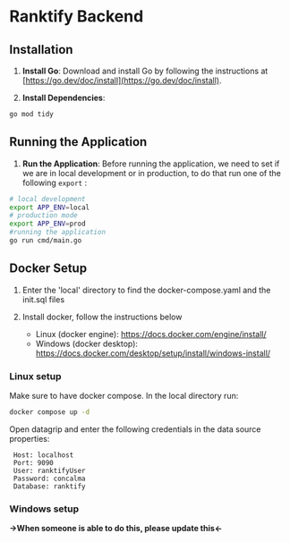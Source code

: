 # Ranktify Backend

## Installation

1. **Install Go**: Download and install Go by following the instructions at [https://go.dev/doc/install](https://go.dev/doc/install).

2. **Install Dependencies**:
```bash
go mod tidy
```

## Running the Application

1.  **Run the Application**:
     Before running the application, we need to set if we are in local development or in production, to do that run one of the following `export` :

```bash
# local development
export APP_ENV=local
# production mode
export APP_ENV=prod
#running the application
go run cmd/main.go
```

## Docker Setup

1. Enter the 'local' directory to find the docker-compose.yaml and the init.sql files

2. Install docker, follow the instructions below

     - Linux (docker engine): https://docs.docker.com/engine/install/
     - Windows (docker desktop): https://docs.docker.com/desktop/setup/install/windows-install/


### Linux setup

Make sure to have docker compose. In the local directory run:
```bash
docker compose up -d
```

Open datagrip and enter the following credentials in the data source properties: 

     Host: localhost
     Port: 9090
     User: ranktifyUser
     Password: concalma
     Database: ranktify

### Windows setup

**->When someone is able to do this, please update this<-**